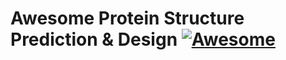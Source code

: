 # Awesome Protein Structure Prediction & Design [![Awesome](https://awesome.re/badge.svg)](https://awesome.re)
